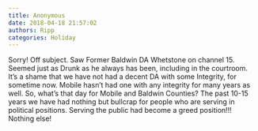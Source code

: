 ```yaml
---
title: Anonymous
date: 2018-04-18 21:57:02
authors: Ripp
categories: Holiday
---
```


 Sorry!  Off subject. Saw Former Baldwin DA Whetstone on channel 15. Seemed just as Drunk as he always has been, including in the courtroom. It’s a shame that we have not had a decent DA with some Integrity, for sometime now. Mobile hasn’t had one with any integrity for many years as well. So, what’s that day for Mobile and Baldwin Counties?  The past 10-15 years we have had nothing but bullcrap for people who are serving in political positions. Serving the public had become a greed position!!!  Nothing else!